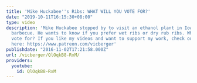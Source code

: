 ```yaml
---
title: 'Mike Huckabee''s Ribs: WHAT WILL YOU VOTE FOR?'
date: "2019-10-11T16:15:30+08:00"
type: video
description: 'Mike Huckabee stopped by to visit an ethanol plant in Iowa to talk about
  barbecue. He wants to know if you prefer wet ribs or dry rub ribs. What will you
  vote for? If you like my videos and want to support my work, check out my Patreon
  here: https://www.patreon.com/vicberger'
publishdate: "2016-11-02T17:21:58.000Z"
url: /vicberger/QlOqkB8-RxM/
providers:
  youtube:
    id: QlOqkB8-RxM
---
```

